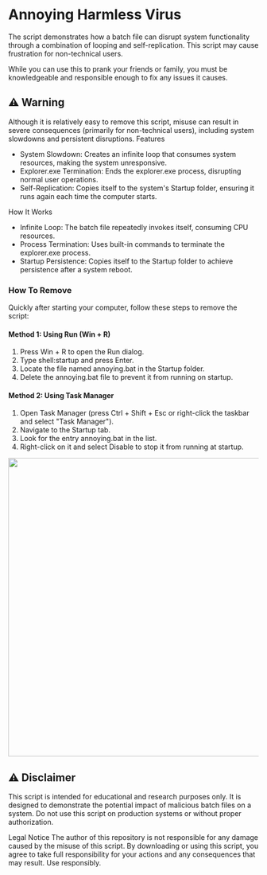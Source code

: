 # Annoying Harmless Virus

The script demonstrates how a batch file can disrupt system functionality through a combination of looping and self-replication.
This script may cause frustration for non-technical users. 

While you can use this to prank your friends or family, you must be knowledgeable and responsible enough to fix any issues it causes.

## ⚠️ Warning

Although it is relatively easy to remove this script, misuse can result in severe consequences (primarily for non-technical users), including system slowdowns and persistent disruptions.
Features

- System Slowdown: Creates an infinite loop that consumes system resources, making the system unresponsive.
- Explorer.exe Termination: Ends the explorer.exe process, disrupting normal user operations.
- Self-Replication: Copies itself to the system's Startup folder, ensuring it runs again each time the computer starts.

How It Works

- Infinite Loop: The batch file repeatedly invokes itself, consuming CPU resources.
- Process Termination: Uses built-in commands to terminate the explorer.exe process.
- Startup Persistence: Copies itself to the Startup folder to achieve persistence after a system reboot.
  
### How To Remove

Quickly after starting your computer, follow these steps to remove the script:
#### Method 1: Using Run (Win + R)

1. Press Win + R to open the Run dialog.
2. Type shell:startup and press Enter.
3. Locate the file named annoying.bat in the Startup folder.
4. Delete the annoying.bat file to prevent it from running on startup.

#### Method 2: Using Task Manager

1. Open Task Manager (press Ctrl + Shift + Esc or right-click the taskbar and select "Task Manager").
2. Navigate to the Startup tab.
3. Look for the entry annoying.bat in the list.
4. Right-click on it and select Disable to stop it from running at startup.

<img src="https://i.imgur.com/mjilBfx.png" style="width: 600px;height:auto">


## ⚠️ Disclaimer

This script is intended for educational and research purposes only. It is designed to demonstrate the potential impact of malicious batch files on a system. Do not use this script on production systems or without proper authorization.

Legal Notice
The author of this repository is not responsible for any damage caused by the misuse of this script. By downloading or using this script, you agree to take full responsibility for your actions and any consequences that may result.
Use responsibly.
